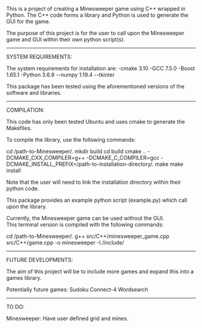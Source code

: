 This is a project of creating a Minesweeper game using C++ wrapped in Python. The C++ code forms a library and Python is used to generate the GUI for the game. 

The purpose of this project is for the user to call upon the Minesweeper game and GUI within their own python script(s).

--------------------------------------------------------------------------------
SYSTEM REQUIREMENTS:

The system requirements for installation are:
  -cmake 3.10
  -GCC 7.5.0
  -Boost 1.65.1
  -Python 3.6.9
    --numpy 1.19.4
    --tkinter
 
This package has been tested using the aforementioned versions of the software and libraries.

--------------------------------------------------------------------------------
COMPILATION:

This code has only been tested Ubuntu and uses cmake to generate the Makefiles.

To compile the library, use the following commands:
  
  cd /path-to-Minesweeper/.
  mkdir build
  cd build
  cmake .. -DCMAKE_CXX_COMPILER=g++ -DCMAKE_C_COMPILER=gcc -DCMAKE_INSTALL_PREFIX=/path-to-installation-directory/. 
  make
  make install

Note that the user will need to link the installation directory within their python code.

This package provides an example python script (example.py) which call upon the library. 


Currently, the Minesweeper game can be used without the GUI.  
This terminal version is compiled with the following commands:
  
  cd /path-to-Minesweeper/.
  g++ src/C++/minesweeper_game.cpp src/C++/game.cpp -o minesweeper -I./include/ 

--------------------------------------------------------------------------------
FUTURE DEVELOPMENTS:

The aim of this project will be to include more games and expand this into a games library.

Potentially future games:
  Sudoku
  Connect-4
  Wordsearch

--------------------------------------------------------------------------------
TO DO:

  Minesweeper:
    Have user defined grid and mines.
